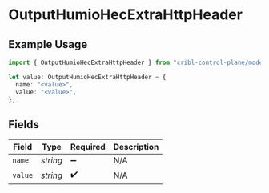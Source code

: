 # OutputHumioHecExtraHttpHeader

## Example Usage

```typescript
import { OutputHumioHecExtraHttpHeader } from "cribl-control-plane/models";

let value: OutputHumioHecExtraHttpHeader = {
  name: "<value>",
  value: "<value>",
};
```

## Fields

| Field              | Type               | Required           | Description        |
| ------------------ | ------------------ | ------------------ | ------------------ |
| `name`             | *string*           | :heavy_minus_sign: | N/A                |
| `value`            | *string*           | :heavy_check_mark: | N/A                |